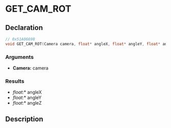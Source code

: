 # GET_CAM_ROT

## Declaration
```cpp
// 0x51A06698
void GET_CAM_ROT(Camera camera, float* angleX, float* angleY, float* angleZ);
```

### Arguments
- **Camera:** camera

### Results
- **float*:** angleX
- **float*:** angleY
- **float*:** angleZ

## Description
